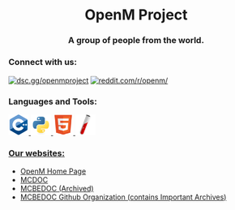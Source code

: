 <h1 align="center">OpenM Project</h1>
<h3 align="center">A group of people from the world.</h3>

<h3 align="left">Connect with us:</h3>
<p align="left">
<a href="https://dsc.gg/open-m" target="blank"><img align="center" src="https://raw.githubusercontent.com/rahuldkjain/github-profile-readme-generator/master/src/images/icons/Social/discord.svg" alt="dsc.gg/openmproject" height="30" width="40" /></a>
<a href="https://www.reddit.com/r/openm/" target="blank"><img align="center" src="https://raw.githubusercontent.com/rahuldkjain/github-profile-readme-generator/master/src/images/icons/Social/reddit.svg" alt="reddit.com/r/openm/" height="30" width="40" /></a>
</p>

<h3 align="left">Languages and Tools:</h3>
<p align="left"> <a href="https://www.w3schools.com/cpp/" target="_blank" rel="noreferrer"> <img src="https://raw.githubusercontent.com/devicons/devicon/master/icons/cplusplus/cplusplus-original.svg" alt="cplusplus" width="40" height="40"/> </a> <a href="https://www.python.org" target="_blank" rel="noreferrer"> <img src="https://raw.githubusercontent.com/devicons/devicon/master/icons/python/python-original.svg" alt="python" width="40" height="40"/> <a href="https://en.wikipedia.org/wiki/HTML" target="_blank" rel="noreferrer"> <img src="https://raw.githubusercontent.com/devicons/devicon/master/icons/html5/html5-original.svg" alt="HTML" width="40" height="40"/> </a>  <a href="https://jekyllrb.com/" target="_blank" rel="noreferrer"> <img src="https://raw.githubusercontent.com/devicons/devicon/master/icons/jekyll/jekyll-original.svg" alt="jekyll" width="40" height="40"/></p>

### Our websites: 
- [OpenM Home Page](https://openm.tech)
- [MCDOC](https://mcdoc.openm.tech)
- [MCBEDOC (Archived)](https://mcbedoc.openm.tech)
- [MCBEDOC Github Organization (contains Important Archives)](https://github.com/MCBEDOC/)
